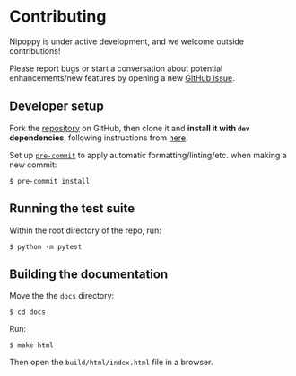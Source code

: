 # Contributing

Nipoppy is under active development, and we welcome outside contributions!

Please report bugs or start a conversation about potential enhancements/new features by opening a new [GitHub issue](https://github.com/neurodatascience/nipoppy/issues/new).

## Developer setup

Fork the [repository](https://github.com/neurodatascience/nipoppy) on GitHub, then clone it and **install it with `dev` dependencies**, following instructions from [here](#github-install-section).

Set up [`pre-commit`](https://pre-commit.com/) to apply automatic formatting/linting/etc. when making a new commit:
```{code-block} console
$ pre-commit install
```

## Running the test suite

Within the root directory of the repo, run:
```{code-block} console
$ python -m pytest
```

## Building the documentation

Move the the `docs` directory:
```{code-block} console
$ cd docs
```

Run:
```{code-block} console
$ make html
```

Then open the `build/html/index.html` file in a browser.
